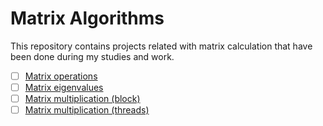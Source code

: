 # Matrix Algorithms
This repository contains projects related with matrix calculation that have been done during my studies and work.

  - [ ] [Matrix operations](https://github.com/vkonov2/Geometry-Projects/tree/main/Preliminary-Algorithms/Matrix-Algorithms/Matrix-Operations)
  - [ ] [Matrix eigenvalues](https://github.com/vkonov2/Geometry-Projects/tree/main/Preliminary-Algorithms/Matrix-Algorithms/Matrix-Eigenvalues)
  - [ ] [Matrix multiplication (block)](https://github.com/vkonov2/Geometry-Projects/tree/main/Preliminary-Algorithms/Matrix-Algorithms/Matrix-Multiplication-Blocks)
  - [ ] [Matrix multiplication (threads)](https://github.com/vkonov2/Geometry-Projects/tree/main/Preliminary-Algorithms/Matrix-Algorithms/Matrix-Multiplication-Threads)
